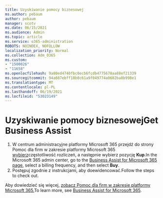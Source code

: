 ```yaml
---
title: Uzyskiwanie pomocy biznesowej
ms.author: pebaum
author: pebaum
manager: scotv
ms.date: 06/15/2021
ms.audience: Admin
ms.topic: article
ms.service: o365-administration
ROBOTS: NOINDEX, NOFOLLOW
localization_priority: Normal
ms.collection: Adm_O365
ms.custom:
- "1500026"
- "11658"
ms.openlocfilehash: 9a80ed4740fbc0ecb6fcdb4775678aa88ef21339
ms.sourcegitcommit: 94a687ebff18b0c61a9f049774a0682ba8b998e1
ms.translationtype: MT
ms.contentlocale: pl-PL
ms.lasthandoff: 06/19/2021
ms.locfileid: "53023149"
---
```

# <a name="get-business-assist"></a><span data-ttu-id="863de-102">Uzyskiwanie pomocy biznesowej</span><span class="sxs-lookup"><span data-stu-id="863de-102">Get Business Assist</span></span>

1. <span data-ttu-id="863de-103">W centrum administracyjne platformy Microsoft 365 przejdź do strony Pomoc dla firm w zakresie platformy Microsoft 365 [wybierz](https://go.microsoft.com/fwlink/p/?linkid=2158423)częstotliwość rozliczeń, a następnie wybierz pozycję **Kup**.</span><span class="sxs-lookup"><span data-stu-id="863de-103">In the Microsoft 365 admin center, go to the [Business Assist for Microsoft 365 page](https://go.microsoft.com/fwlink/p/?linkid=2158423), select a billing frequency, and then select **Buy**.</span></span>
2. <span data-ttu-id="863de-104">Postępuj zgodnie z instrukcjami, aby doewidencować.</span><span class="sxs-lookup"><span data-stu-id="863de-104">Follow the steps to check out.</span></span>

<span data-ttu-id="863de-105">Aby dowiedzieć się więcej, [zobacz Pomoc dla firm w zakresie platformy Microsoft 365.](/microsoft-365/admin/misc/business-assist)</span><span class="sxs-lookup"><span data-stu-id="863de-105">To learn more, see [Business Assist for Microsoft 365](/microsoft-365/admin/misc/business-assist).</span></span>